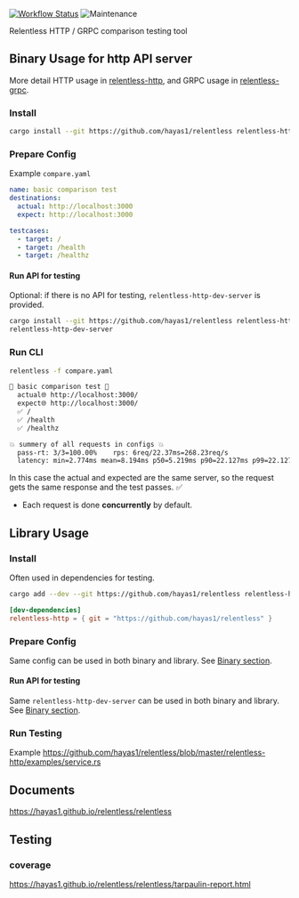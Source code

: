 [![Workflow Status](https://github.com/hayas1/relentless/workflows/Master/badge.svg)](https://github.com/hayas1/relentless/actions?query=workflow%3A%22Master%22)
![Maintenance](https://img.shields.io/badge/maintenance-experimental-blue.svg)


<!-- cargo-rdme start -->

Relentless HTTP / GRPC comparison testing tool

## Binary Usage for http API server
More detail HTTP usage in [relentless-http](../relentless_http), and GRPC usage in [relentless-grpc](../relentless_grpc).

### Install
```sh
cargo install --git https://github.com/hayas1/relentless relentless-http
```

### Prepare Config
Example `compare.yaml`
```yaml
name: basic comparison test
destinations:
  actual: http://localhost:3000
  expect: http://localhost:3000

testcases:
  - target: /
  - target: /health
  - target: /healthz
```

#### Run API for testing
Optional: if there is no API for testing, `relentless-http-dev-server` is provided.
```sh
cargo install --git https://github.com/hayas1/relentless relentless-http-dev-server
relentless-http-dev-server
```

### Run CLI
```sh
relentless -f compare.yaml
```
```sh
🚀 basic comparison test 🚀
  actual🌐 http://localhost:3000/
  expect🌐 http://localhost:3000/
  ✅ /
  ✅ /health
  ✅ /healthz

💥 summery of all requests in configs 💥
  pass-rt: 3/3=100.00%    rps: 6req/22.37ms=268.23req/s
  latency: min=2.774ms mean=8.194ms p50=5.219ms p90=22.127ms p99=22.127ms max=22.127ms
```
In this case the actual and expected are the same server, so the request gets the same response and the test passes. ✅
- Each request is done **concurrently** by default.

## Library Usage
### Install
Often used in dependencies for testing.
```sh
cargo add --dev --git https://github.com/hayas1/relentless relentless-http
```
```toml
[dev-dependencies]
relentless-http = { git = "https://github.com/hayas1/relentless" }
```

### Prepare Config
Same config can be used in both binary and library. See [Binary section](#prepare-config).

#### Run API for testing
Same `relentless-http-dev-server` can be used in both binary and library. See [Binary section](#run-api-for-testing).

### Run Testing
Example <https://github.com/hayas1/relentless/blob/master/relentless-http/examples/service.rs>

## Documents
<https://hayas1.github.io/relentless/relentless>

## Testing
### coverage
<https://hayas1.github.io/relentless/relentless/tarpaulin-report.html>

<!-- cargo-rdme end -->
